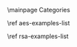 <!--
 Copyright 2019 Intel Corporation
 All Rights Reserved.

 If this  software was obtained  under the  Intel Simplified  Software License,
 the following terms apply:

 The source code,  information  and material  ("Material") contained  herein is
 owned by Intel Corporation or its  suppliers or licensors,  and  title to such
 Material remains with Intel  Corporation or its  suppliers or  licensors.  The
 Material  contains  proprietary  information  of  Intel or  its suppliers  and
 licensors.  The Material is protected by  worldwide copyright  laws and treaty
 provisions.  No part  of  the  Material   may  be  used,  copied,  reproduced,
 modified, published,  uploaded, posted, transmitted,  distributed or disclosed
 in any way without Intel's prior express written permission.  No license under
 any patent,  copyright or other  intellectual property rights  in the Material
 is granted to  or  conferred  upon  you,  either   expressly,  by implication,
 inducement,  estoppel  or  otherwise.  Any  license   under such  intellectual
 property rights must be express and approved by Intel in writing.

 Unless otherwise agreed by Intel in writing,  you may not remove or alter this
 notice or  any  other  notice   embedded  in  Materials  by  Intel  or Intel's
 suppliers or licensors in any way.


 If this  software  was obtained  under the  Apache License,  Version  2.0 (the
 "License"), the following terms apply:

 You may  not use this  file except  in compliance  with  the License.  You may
 obtain a copy of the License at http://www.apache.org/licenses/LICENSE-2.0


 Unless  required  by   applicable  law  or  agreed  to  in  writing,  software
 distributed under the License  is distributed  on an  "AS IS"  BASIS,  WITHOUT
 WARRANTIES OR CONDITIONS OF ANY KIND, either express or implied.

 See the   License  for the   specific  language   governing   permissions  and
 limitations under the License.
-->

\mainpage Categories

\ref aes-examples-list

\ref rsa-examples-list
